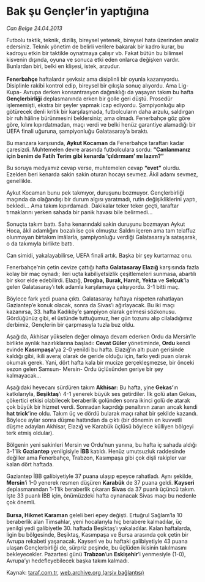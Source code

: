 # Bak şu Gençler’in yaptığına

*Can Belge 24.04.2013*

<div class="yazi"><p>Futbolu taktik, teknik, diziliş, bireysel yetenek, bireysel hata üzerinden analiz edersiniz. Teknik yönetim de belirli verilere bakarak bir kadro kurar, bu kadroyu etkin bir taktikle oynatmaya çalışır vb. Fakat bütün bu bilimsel kisvenin dışında, oyuna ve sonuca etki eden onlarca değişken vardır. Bunlardan biri, belki en klişesi, istek, arzudur.<br/><br/><strong>Fenerbahçe</strong> haftalardır şevksiz ama disiplinli bir oyunla kazanıyordu. Disiplinle rakibi kontrol edip, bireysel bir çıkışla sonuç alıyordu. Ama Lig- Kupa- Avrupa derken konsantrasyon dağınıklığı da yaşayan takım bu hafta <strong>Gençlerbirliği</strong> deplasmanında erken bir golle geri düştü. Prosedür işlememişti, ekstra bir şeyler yapmak icap ediyordu. Şampiyonluğu alıp götürecek denli kritik bir karşılaşmada, futbolcuların daha arzulu, saldırgan bir ruh hâline bürünmesini beklersiniz; ama olmadı. Fenerbahçe göz göre göre, kılını kıpırdatmadan, maçı verdi ve belki henüz garantiye alamadığı bir UEFA finali uğuruna, şampiyonluğu Galatasaray’a bıraktı.</p>
<p>Bu manzara karşısında, <strong>Aykut Kocaman</strong> da Fenerbahçe taraftarı kadar çaresizdi. Muhtemelen devre arasında futbolculara sordu: <strong>“Canlanmanız için benim de Fatih Terim gibi kenarda ‘çıldırmam’ mı lazım?” </strong></p>
<p>Bu soruya medyamız cevap verse, muhtemelen cevap <strong>“evet”</strong> olurdu. Ezelden beri kenarda sakin sakin oturan hocayı sevmez. Âkil adamı sevmez, genellikle.</p>
<p>Aykut Kocaman bunu pek takmıyor, duruşunu bozmuyor. Gençlerbirliği maçında da olağandışı bir durum algısı yaratmadı, rutin değişikliklerini yaptı, bekledi... Ama takım kıpırdamadı. Dakikalar teker teker geçti, taraftar tırnaklarını yerken sahada bir panik havası bile belirmedi...</p>
<p>Sonuçta takım battı. Saha kenarındaki sakin duruşunu bozmayan Aykut Hoca, âkil adamlığını bozalı ise çok olmuştu: Saldırı içeren ama tam telaffuz olunmayan birtakım imâlarla, şampiyonluğu verdiği Galatasaray’a sataşarak, o da takımıyla birlikte battı.</p>
<p>Can simidi, yakalayabilirse, UEFA finali artık. Başka bir şey kurtarmaz onu.</p>
<p>Fenerbahçe’nin çetin cevize çattığı hafta <strong>Galatasaray Elazığ</strong> karşısında fazla kolay bir maç oynadı; ileri uçta kabiliyetsizlik çeşitlemeleri sunmasa, abartılı bir skor elde edebilirdi. Elazığ, <strong>Drogba, Burak, Hamit, Yekta</strong> ve <strong>Selçuk</strong>’la gelen Galatasaray’ı tek adamla karşılamaya çalışıyordu. 3-1 bitti maç.</p>
<p>Böylece fark yedi puana çıktı. Galatasaray haftaya nispeten rahatlayan Gaziantep’e konuk olacak, sonra da Sivas’ı ağırlayacak. Bu iki maçı kazanırsa, 33. hafta Kadıköy’e şampiyon olarak gelmesi sözkonusu. Gördüğünüz gibi, el üstünde tuttuğumuz, her gün tozunu alıp cilaladığımız derbimiz, Gençlerin bir çarpmasıyla tuzla buz oldu.</p>
<p>Aşağıda, Akhisar yükselen değer olmaya devam ederken Ordu da Mersin’le birlikte ayrılık hazırlıklarına başladı: <strong>Cevat Güler</strong> yönetiminde, <strong>Ordu</strong> kendi evinde <strong>Kasımpaşa’</strong>ya 2-0 yenildi bu hafta. Elazığ’ın altı puan gerisinde kaldığı gibi, ikili averaj olarak de geride olduğu için, farkı yedi puan olarak okumak gerek. Yani, dört hafta kala bir mucize gerçekleşmezse, bir önceki sezon gelen Samsun- Mersin- Ordu üçlüsünden geriye bir şey kalmayacak...</p>
<p>Aşağıdaki heyecanı sürdüren takım <strong>Akhisar:</strong> Bu hafta, yine<strong> Gekas’</strong>ın katkılarıyla, <strong>Beşiktaş</strong>’ı 4-1 yenerek büyük ses getirdiler. İlk golü atan Gekas, çökertici etkisi olabilecek beraberlik golünden sonra ikinci golü de atarak çok büyük bir hizmet verdi. Sonradan kaçırdığı penaltının zararı ancak kendi <strong>hat trick’</strong>ine oldu. Takım üç ve dördü bularak maçı rahat bir şekilde kazandı. Böylece aylar sonra düşme hattından da çıktı (bir dönemin en kuvvetli düşme adayları Akhisar, Elazığ ve Karabük üçlüsü böylece külliyen bölgeyi terk etmiş oldular).</p>
<p>Bölgenin yeni sakinleri Mersin ve Ordu’nun yanına, bu hafta iç sahada aldığı 3-1’lik <strong>Gaziantep</strong> yenilgisiyle <strong>İBB</strong> katıldı. Henüz umutsuzluk raddesinde değiller ama Fenerbahçe, Trabzon, Kasımpaşa gibi çok dişli rakipler var kalan dört haftada.</p>
<p>Gaziantep İBB galibiyetiyle 37 puana ulaşıp epeyce rahatladı. Aynı şekilde, <strong>Mersin</strong>’i 1-0 yenerek resmen düşüren <strong>Karabük</strong> de 37 puana geldi. <strong>Kayseri </strong>deplasmanından 1-1’lik beraberlik çıkaran <strong>Sivas</strong> da 37 puanlı üçüncü takım. İşte 33 puanlı İBB için, önümüzdeki hafta oynanacak Sivas maçı bu nedenle çok önemli.<br/><br/><strong>Bursa, Hikmet Karaman</strong> geleli beri epey değişti. Ertuğrul Sağlam’la 10 beraberlik alan Timsahlar, yeni hocalarıyla hiç berabere kalmadılar, üç yenilgi yedi galibiyetle 30. haftada Beşiktaş’ı yakaladılar. Kalan haftalarda, ligin bu bölgesinde, Beşiktaş, Kasımpaşa ve Bursa arasında çok çetin bir Avrupa rekabeti yaşanacak. Kayseri ve bu haftaki galibiyetiyle 43 puana ulaşan Gençlerbirliği de, sürpriz peşinde, bu üçlüden ikisinin takılmasını bekleyecekler. Pazartesi günü <strong>Trabzon</strong>’un <strong>Eskişehir</strong>’i yenmesiyle (1-0), Avrupa’yı hedefleyebilecek başka takım kalmadı.</p>
</div>

Kaynak: [taraf.com.tr](http://www.taraf.com.tr/can-belge/makale-bak-su-gencler-in-yaptigina.htm), [web.archive.org (arşiv bağlantısı)](http://web.archive.org/web/20131107100433/http://www.taraf.com.tr/can-belge/makale-bak-su-gencler-in-yaptigina.htm)
